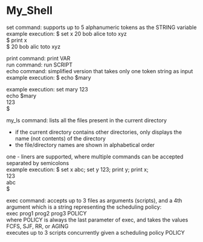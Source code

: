 # My_Shell

set command: supports up to 5 alphanumeric tokens as the STRING variable  
example execution: $ set x 20 bob alice toto xyz  
$ print x  
$ 20 bob alic toto xyz  
  
print command: print VAR  
run command: run SCRIPT  
echo command: simplified version that takes only one token string as input
example execution: $ echo $mary
   
example execution: set mary 123  
echo $mary    
123  
$  
  
my_ls command: lists all the files present in the current directory  
- if the current directory contains other directories, only displays the name (not contents) of the directory  
- the file/directory names are shown in alphabetical order  

one - liners are supported, where multiple commands can be accepted separated by semicolons  
example execution:  $ set x abc; set y 123; print y; print x;  
123  
abc  
$  

exec command: accepts up to 3 files as arguments (scripts), and a 4th argument which is a string representing the scheduling policy:    
exec prog1 prog2 prog3 POLICY  
where POLICY is always the last parameter of exec, and takes the values FCFS, SJF, RR, or AGING  
executes up to 3 scripts concurrently given a scheduling policy POLICY  

